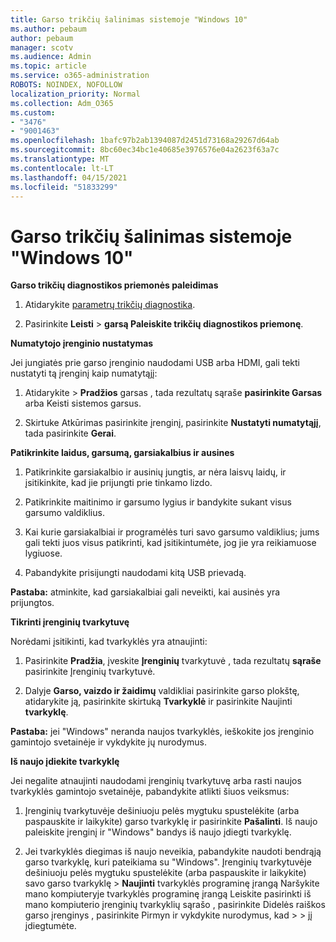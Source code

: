 ```yaml
---
title: Garso trikčių šalinimas sistemoje "Windows 10"
ms.author: pebaum
author: pebaum
manager: scotv
ms.audience: Admin
ms.topic: article
ms.service: o365-administration
ROBOTS: NOINDEX, NOFOLLOW
localization_priority: Normal
ms.collection: Adm_O365
ms.custom:
- "3476"
- "9001463"
ms.openlocfilehash: 1bafc97b2ab1394087d2451d73168a29267d64ab
ms.sourcegitcommit: 8bc60ec34bc1e40685e3976576e04a2623f63a7c
ms.translationtype: MT
ms.contentlocale: lt-LT
ms.lasthandoff: 04/15/2021
ms.locfileid: "51833299"
---
```

# <a name="troubleshooting-audio-issues-in-windows-10"></a>Garso trikčių šalinimas sistemoje "Windows 10"

**Garso trikčių diagnostikos priemonės paleidimas**

1.  Atidarykite [parametrų trikčių diagnostika](ms-settings:troubleshoot).

2.  Pasirinkite **Leisti**  >  **garsą Paleiskite trikčių diagnostikos priemonę**.

**Numatytojo įrenginio nustatymas**

Jei jungiatės prie garso įrenginio naudodami USB arba HDMI, gali tekti nustatyti tą įrenginį kaip numatytąjį:

1. Atidarykite   >  **Pradžios** garsas  , tada rezultatų sąraše **pasirinkite Garsas** arba Keisti sistemos garsus.

2.  Skirtuke  Atkūrimas pasirinkite įrenginį, pasirinkite **Nustatyti numatytąjį**, tada pasirinkite **Gerai**.

**Patikrinkite laidus, garsumą, garsiakalbius ir ausines**

1. Patikrinkite garsiakalbio ir ausinių jungtis, ar nėra laisvų laidų, ir įsitikinkite, kad jie prijungti prie tinkamo lizdo.

2. Patikrinkite maitinimo ir garsumo lygius ir bandykite sukant visus garsumo valdiklius.

3. Kai kurie garsiakalbiai ir programėlės turi savo garsumo valdiklius; jums gali tekti juos visus patikrinti, kad įsitikintumėte, jog jie yra reikiamuose lygiuose.

4. Pabandykite prisijungti naudodami kitą USB prievadą.

**Pastaba:** atminkite, kad garsiakalbiai gali neveikti, kai ausinės yra prijungtos.

**Tikrinti įrenginių tvarkytuvę**

Norėdami įsitikinti, kad tvarkyklės yra atnaujinti:

1. Pasirinkite **Pradžia**, įveskite **Įrenginių** tvarkytuvė , tada rezultatų **sąraše** pasirinkite Įrenginių tvarkytuvė.

2. Dalyje **Garso, vaizdo ir žaidimų** valdikliai pasirinkite garso plokštę, atidarykite ją, pasirinkite skirtuką **Tvarkyklė** ir pasirinkite Naujinti **tvarkyklę**.

**Pastaba:** jei "Windows" neranda naujos tvarkyklės, ieškokite jos įrenginio gamintojo svetainėje ir vykdykite jų nurodymus.

**Iš naujo įdiekite tvarkyklę**

Jei negalite atnaujinti naudodami įrenginių tvarkytuvę arba rasti naujos tvarkyklės gamintojo svetainėje, pabandykite atlikti šiuos veiksmus:

1. Įrenginių tvarkytuvėje dešiniuoju pelės mygtuku spustelėkite (arba paspauskite ir laikykite) garso tvarkyklę ir pasirinkite **Pašalinti**. Iš naujo paleiskite įrenginį ir "Windows" bandys iš naujo įdiegti tvarkyklę.

2. Jei tvarkyklės diegimas iš naujo neveikia, pabandykite naudoti bendrąją garso tvarkyklę, kuri pateikiama su "Windows". Įrenginių tvarkytuvėje dešiniuoju pelės mygtuku spustelėkite (arba paspauskite ir laikykite) savo garso tvarkyklę > **Naujinti** tvarkyklės programinę įrangą Naršykite mano kompiuteryje tvarkyklės programinę įrangą Leiskite pasirinkti iš mano kompiuterio įrenginių tvarkyklių sąrašo , pasirinkite Didelės raiškos garso įrenginys , pasirinkite Pirmyn ir vykdykite nurodymus, kad  >    >  jį įdiegtumėte.  
